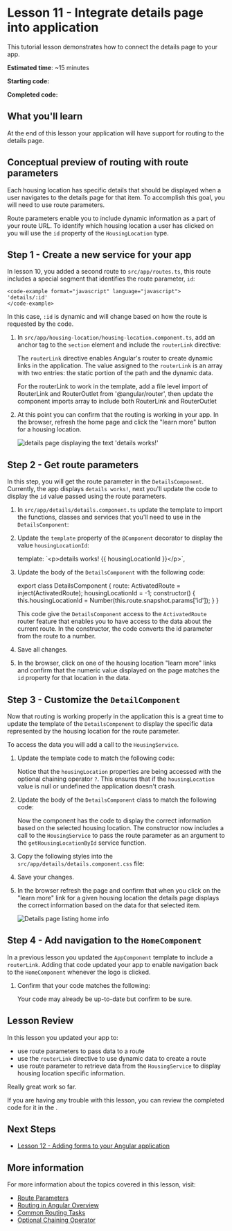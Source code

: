# Lesson 11 - Integrate details page into application

This tutorial lesson demonstrates how to connect the details page to your app.

**Estimated time**: ~15 minutes

**Starting code:** <live-example name="first-app-lesson-10"></live-example>

**Completed code:** <live-example name="first-app-lesson-11"></live-example>

## What you'll learn
At the end of this lesson your application will have support for routing to the details page.

## Conceptual preview of routing with route parameters
Each housing location has specific details that should be displayed when a user navigates to the details page for that item. To accomplish this goal, you will need to use route parameters.

Route parameters enable you to include dynamic information as a part of your route URL. To identify which housing location a user has clicked on you will use the `id` property of the `HousingLocation` type.

## Step 1 - Create a new service for your app
In lesson 10, you added a second route to `src/app/routes.ts`, this route includes a special segment that identifies the route parameter, `id`:

    <code-example format="javascript" language="javascript">
    'details/:id'
    </code-example>

In this case, `:id` is dynamic and will change based on how the route is requested by the code.

1.  In `src/app/housing-location/housing-location.component.ts`, add an anchor tag to the `section` element and include the `routerLink` directive:

    <code-example header="Add anchor with a routerLink directive to housing-location.component.ts" path="first-app-lesson-11/src/app/housing-location/housing-location.component.ts" region="add-router-link"></code-example>

    The `routerLink` directive enables Angular's router to create dynamic links in the application. The value assigned to the `routerLink` is an array with two entries: the static portion of the path and the dynamic data.
    
    For the routerLink to work in the template, add a file level import of RouterLink and RouterOutlet from '@angular/router', then update the component imports array to include both RouterLink and RouterOutlet

1. At this point you can confirm that the routing is working in your app. In the browser, refresh the home page and click the "learn more" button for a housing location.

    <section class="lightbox">
    <img alt="details page displaying the text 'details works!'" src="generated/images/guide/faa/homes-app-lesson-11-step-1.png">
    </section>

## Step 2 - Get route parameters
In this step, you will get the route parameter in the `DetailsComponent`. Currently, the app displays `details works!`, next you'll update the code to display the `id` value passed using the route parameters.

1.  In `src/app/details/details.component.ts` update the template to import the functions, classes and services that you'll need to use in the `DetailsComponent`:

    <code-example header="Update file level imports" path="first-app-lesson-11/src/app/details/details.component.ts" region="import-resources-for-details"></code-example>

1. Update the `template` property of the `@Component` decorator to display the value `housingLocationId`:

    <code-example format="javascript" language="javascript">
      template: `&lt;p&gt;details works! {{ housingLocationId }}&lt;/p&gt;`,
    </code-example>

1.  Update the body of the `DetailsComponent` with the following code:

    <code-example format="javascript" language="javascript">
        export class DetailsComponent {
            route: ActivatedRoute = inject(ActivatedRoute);
            housingLocationId = -1;
            constructor() {
                this.housingLocationId = Number(this.route.snapshot.params['id']);
            }
        }
    </code-example>

    This code give the `DetailsComponent` access to the `ActivatedRoute` router feature that enables you to have access to the data about the current route. In the constructor, the code converts the id parameter from the route to a number.

1.  Save all changes.

1.  In the browser, click on one of the housing location "learn more" links and confirm that the numeric value displayed on the page matches the `id` property for that location in the data.

## Step 3 - Customize the `DetailComponent`
Now that routing is working properly in the application this is a great time to update the template of the `DetailsComponent` to display the specific data represented by the housing location for the route parameter.

To access the data you will add a call to the `HousingService`.

1.  Update the template code to match the following code:

    <code-example header="Update the DetailsComponent template in src/app/details/details.component.ts" path="first-app-lesson-11/src/app/details/details.component.ts" region="update-details-template"></code-example>

    Notice that the `housingLocation` properties are being accessed with the optional chaining operator `?`. This ensures that if the `housingLocation` value is null or undefined the application doesn't crash.

1.  Update the body of the `DetailsComponent` class to match the following code:

    <code-example header="Update the DetailsComponent class in src/app/details/details.component.ts" path="first-app-lesson-11/src/app/details/details.component.ts" region="get-housing-details"></code-example>

    Now the component has the code to display the correct information based on the selected housing location. The constructor now includes a call to the `HousingService` to pass the route parameter as an argument to the `getHousingLocationById` service function.

1.  Copy the following styles into the `src/app/details/details.component.css` file:

    <code-example header="Add styles for the DetailsComponent" path="first-app-lesson-11/src/app/details/details.component.css" region="add-details-styles"></code-example>

1.  Save your changes.

1.  In the browser refresh the page and confirm that when you click on the "learn more" link for a given housing location the details page displays the correct information based on the data for that selected item.

    <section class="lightbox">
    <img alt="Details page listing home info" src="generated/images/guide/faa/homes-app-lesson-11-step-3.png">
    </section>

## Step 4 - Add navigation to the `HomeComponent`
In a previous lesson you updated the `AppComponent` template to include a `routerLink`. Adding that code updated your app to enable navigation back to the `HomeComponent` whenever the logo is clicked.

1.  Confirm that your code matches the following:

    <code-example header="Add routerLink to AppComponent" path="first-app-lesson-11/src/app/app.component.ts" region="add-router-link-to-header"></code-example>

    Your code may already be up-to-date but confirm to be sure.

## Lesson Review
In this lesson you updated your app to:
* use route parameters to pass data to a route
* use the `routerLink` directive to use dynamic data to create a route
* use route parameter to retrieve data from the `HousingService` to display housing location specific information.

Really great work so far. 

If you are having any trouble with this lesson, you can review the completed code for it in the <live-example></live-example>.

## Next Steps
*  [Lesson 12 - Adding forms to your Angular application](tutorial/first-app/first-app-lesson-12)

## More information

For more information about the topics covered in this lesson, visit:

<!-- vale Angular.Google_WordListSuggestions = NO -->
*  [Route Parameters](guide/router#accessing-query-parameters-and-fragments)
*  [Routing in Angular Overview](guide/routing-overview)
*  [Common Routing Tasks](guide/router)
*  [Optional Chaining Operator](https://developer.mozilla.org/en-US/docs/Web/JavaScript/Reference/Operators/Optional_chaining)
